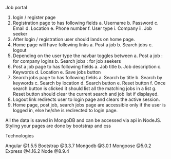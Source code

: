 Job portal

1.	login / register page
2.	Registration page to has following fields
    a.	Username
    b.	Password
    c.	Email
    d.	Location
    e.	Phone number
    f.	User type
        i.	Company
        ii.	Job seeker
3.	After login / registration user should lands on home page.
4.	Home page will have following links
    a.	Post a job
    b.	Search jobs
    c.	logout
5.	Depending on the user type the navbar toggles between
    a.	Post a job : for company logins
    b.	Search jobs : for job seekers
6.	Post a job page to has following fields
    a.	Job title
    b.	Job description
    c.	Keywords
    d.	Location
    e.	Save jobs button
7.	Search jobs page to has following fields
    a.	Search by title
    b.	Search by keywords
    c.	Search by location
    d.	Search button
    e.	Reset button
    f.	Once search button is clicked it should list all the matching jobs in a list
    g.	Reset button should clear the current search and job list if displayed.
8.	Logout link redirects user to login page and clears the active session.
9.	Home page, post job, search jobs page are accessible only if the user is logged in, else he/she is redirected to login page.



All the data is saved in MongoDB and can be accessed via api in NodeJS.
Styling your pages are done by bootstrap and css

Technologies

Angular @1.5.5
Bootstrap @3.3.7
Mongodb @3.0.1
Mongoose @5.0.2
Express @4.16.2
Node @8.9.4


